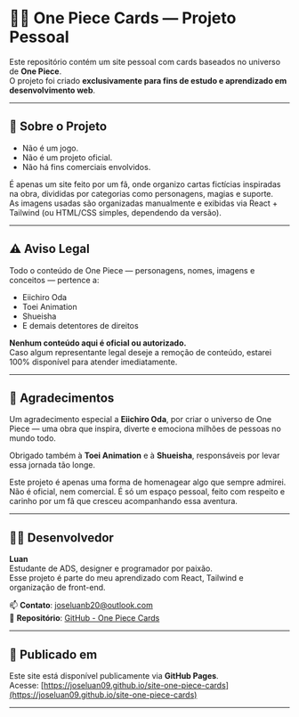 # 🏴‍☠️ One Piece Cards — Projeto Pessoal

Este repositório contém um site pessoal com cards baseados no universo de **One Piece**.  
O projeto foi criado **exclusivamente para fins de estudo e aprendizado em desenvolvimento web**.

---

## 📌 Sobre o Projeto

- Não é um jogo.
- Não é um projeto oficial.
- Não há fins comerciais envolvidos.

É apenas um site feito por um fã, onde organizo cartas fictícias inspiradas na obra, divididas por categorias como personagens, magias e suporte.  
As imagens usadas são organizadas manualmente e exibidas via React + Tailwind (ou HTML/CSS simples, dependendo da versão).

---

## ⚠️ Aviso Legal

Todo o conteúdo de One Piece — personagens, nomes, imagens e conceitos — pertence a:

- Eiichiro Oda  
- Toei Animation  
- Shueisha  
- E demais detentores de direitos

**Nenhum conteúdo aqui é oficial ou autorizado.**  
Caso algum representante legal deseje a remoção de conteúdo, estarei 100% disponível para atender imediatamente.

---

## 🧡 Agradecimentos

Um agradecimento especial a **Eiichiro Oda**, por criar o universo de One Piece — uma obra que inspira, diverte e emociona milhões de pessoas no mundo todo.

Obrigado também à **Toei Animation** e à **Shueisha**, responsáveis por levar essa jornada tão longe.

Este projeto é apenas uma forma de homenagear algo que sempre admirei.  
Não é oficial, nem comercial. É só um espaço pessoal, feito com respeito e carinho por um fã que cresceu acompanhando essa aventura.

---

## 👨‍💻 Desenvolvedor

**Luan**  
Estudante de ADS, designer e programador por paixão.  
Esse projeto é parte do meu aprendizado com React, Tailwind e organização de front-end.

📫 **Contato**: joseluanb20@outlook.com  
🔗 **Repositório**: [GitHub - One Piece Cards](https://github.com/joseluan09/site-one-piece-cards/tree/80a7f1ad27ba26e0fb7c8fc3b264586d4fc2cc78)

---

## 🚀 Publicado em

Este site está disponível publicamente via **GitHub Pages**.  
Acesse: [https://joseluan09.github.io/site-one-piece-cards](https://joseluan09.github.io/site-one-piece-cards)

---
